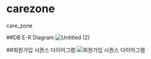 # carezone
care_zone

##DB E-R Diagram
![Untitled (2)](https://github.com/kjh73/carezone/assets/143463661/1eb4c5cc-b911-4a97-8ea0-a52bc6a10ee9)

##회원가입 시퀀스 다이어그램
![회원가입 시퀀스 다이어그램](https://github.com/kjh73/carezone/assets/143463661/ee9e3f9f-3441-48ff-9df1-d12723073ac1)
